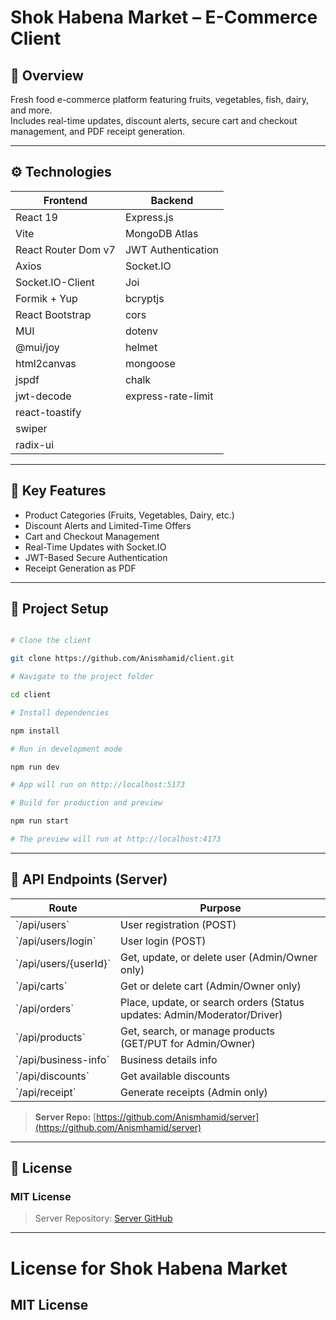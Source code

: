 # Shok Habena Market – E-Commerce Client

## 🛒 Overview

Fresh food e-commerce platform featuring fruits, vegetables, fish, dairy, and more.  
Includes real-time updates, discount alerts, secure cart and checkout management, and PDF receipt generation.

---

## ⚙️ Technologies

| Frontend            | Backend            |
| ------------------- | ------------------ |
| React 19            | Express.js         |
| Vite                | MongoDB Atlas      |
| React Router Dom v7 | JWT Authentication |
| Axios               | Socket.IO          |
| Socket.IO-Client    | Joi                |
| Formik + Yup        | bcryptjs           |
| React Bootstrap     | cors               |
| MUI                 | dotenv             |
| @mui/joy            | helmet             |
| html2canvas         | mongoose           |
| jspdf               | chalk              |
| jwt-decode          | express-rate-limit |
| react-toastify      |                    |
| swiper              |                    |
| radix-ui            |                    |

---

## 🌟 Key Features

- Product Categories (Fruits, Vegetables, Dairy, etc.)
- Discount Alerts and Limited-Time Offers
- Cart and Checkout Management
- Real-Time Updates with Socket.IO
- JWT-Based Secure Authentication
- Receipt Generation as PDF

---

## 🚀 Project Setup

```bash

# Clone the client

git clone https://github.com/Anismhamid/client.git

# Navigate to the project folder

cd client

# Install dependencies

npm install

# Run in development mode

npm run dev

# App will run on http://localhost:5173

# Build for production and preview

npm run start

# The preview will run at http://localhost:4173

```

---

## 🔗 API Endpoints (Server)

| Route                   | Purpose                                                                  |
| ----------------------- | ------------------------------------------------------------------------ |
| \`/api/users\`          | User registration (POST)                                                 |
| \`/api/users/login\`    | User login (POST)                                                        |
| \`/api/users/{userId}\` | Get, update, or delete user (Admin/Owner only)                           |
| \`/api/carts\`          | Get or delete cart (Admin/Owner only)                                    |
| \`/api/orders\`         | Place, update, or search orders (Status updates: Admin/Moderator/Driver) |
| \`/api/products\`       | Get, search, or manage products (GET/PUT for Admin/Owner)                |
| \`/api/business-info\`  | Business details info                                                    |
| \`/api/discounts\`      | Get available discounts                                                  |
| \`/api/receipt\`        | Generate receipts (Admin only)                                           |

> **Server Repo:** [https://github.com/Anismhamid/server](https://github.com/Anismhamid/server)

---

## 📄 License

### MIT License

> Server Repository: [Server GitHub](https://github.com/Anismhamid/server)

---

# License for Shok Habena Market

## MIT License
